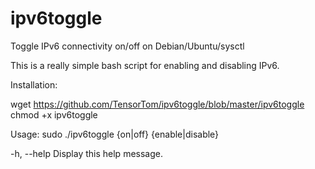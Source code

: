 # ipv6toggle
Toggle IPv6 connectivity on/off on Debian/Ubuntu/sysctl

This is a really simple bash script for enabling and disabling IPv6.

Installation:

wget https://github.com/TensorTom/ipv6toggle/blob/master/ipv6toggle
chmod +x ipv6toggle

Usage: sudo ./ipv6toggle {on|off} <or> {enable|disable}

   -h, --help           Display this help message.
   
   
